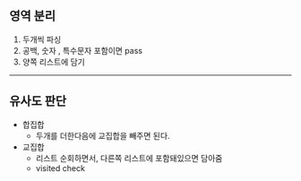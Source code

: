 ## 영역 분리
1. 두개씩 파싱
2. 공백, 숫자 , 특수문자 포함이면 pass
3. 양쪽 리스트에 담기
___
## 유사도 판단
* 합집합
  * 두개를 더한다음에 교집합을 빼주면 된다.
* 교집합
  * 리스트 순회하면서, 다른쪽 리스트에 포함돼있으면 담아줌
  * visited check